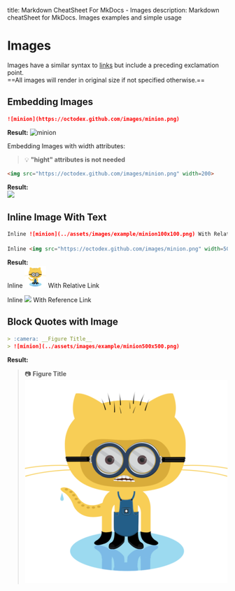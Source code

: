 title: Markdown CheatSheet For MkDocs - Images
description: Markdown cheatSheet for MkDocs. Images examples and simple usage

# Images

Images have a similar syntax to [links](links.md "links markdowns") but include a preceding exclamation point.  
==All images will render in original size if not specified otherwise.==

## Embedding Images

```markdown
![minion](https://octodex.github.com/images/minion.png)
```

__Result:__
![minion](https://octodex.github.com/images/minion.png )

Embedding  Images with width attributes:  
> :bulb: __"hight" attributes is not needed__

```markdown
<img src="https://octodex.github.com/images/minion.png" width=200>
```

__Result:__  
<img src="https://octodex.github.com/images/minion.png" width=200>

## Inline Image With Text

```markdown
Inline ![minion](../assets/images/example/minion100x100.png) With Relative Link

Inline <img src="https://octodex.github.com/images/minion.png" width=50> With Reference Link
```

__Result:__  
Inline ![minion](../assets/images/example/minion100x100.png) With Relative Link

Inline <img src="https://octodex.github.com/images/minion.png" width=50> With Reference Link

## Block Quotes with Image

```markdown
> :camera: __Figure Title__  
> ![minion](../assets/images/example/minion500x500.png)
```

__Result:__  
> :camera: __Figure Title__  
> ![minion](../assets/images/example/minion500x500.png)
